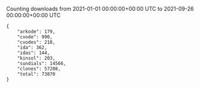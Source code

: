 
Counting downloads from 2021-01-01 00:00:00+00:00 UTC to 2021-09-26 00:00:00+00:00 UTC

```
{
    "arkode": 179,
    "cvode": 990,
    "cvodes": 218,
    "ida": 362,
    "idas": 144,
    "kinsol": 203,
    "sundials": 14566,
    "clones": 57208,
    "total": 73870
}
```
